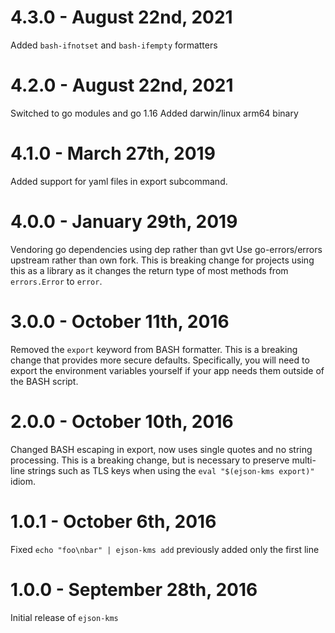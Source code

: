 # 4.3.0 - August 22nd, 2021

Added `bash-ifnotset` and `bash-ifempty` formatters

# 4.2.0 - August 22nd, 2021

Switched to go modules and go 1.16
Added darwin/linux arm64 binary

# 4.1.0 - March 27th, 2019

Added support for yaml files in export subcommand.

# 4.0.0 - January 29th, 2019

Vendoring go dependencies using dep rather than gvt
Use go-errors/errors upstream rather than own fork. This is breaking change for projects using this as a library as it changes the return type of most methods from `errors.Error` to `error`.

# 3.0.0 - October 11th, 2016

Removed the `export` keyword from BASH formatter.
This is a breaking change that provides more secure defaults. Specifically,
you will need to export the environment variables yourself if your app needs
them outside of the BASH script.

# 2.0.0 - October 10th, 2016

Changed BASH escaping in export, now uses single quotes and no string processing.
This is a breaking change, but is necessary to preserve multi-line strings such
as TLS keys when using the `eval "$(ejson-kms export)"` idiom.

# 1.0.1 - October 6th, 2016

Fixed `echo "foo\nbar" | ejson-kms add` previously added only the first line

# 1.0.0 - September 28th, 2016

Initial release of `ejson-kms`
